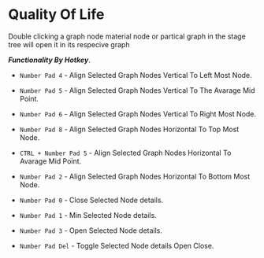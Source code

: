 # Quality Of Life

Double clicking a graph node material node or partical graph in the stage tree will open it in its respecive graph

***Functionality By Hotkey***.

- `Number Pad 4` - Align Selected Graph Nodes Vertical To Left Most Node.
- `Number Pad 5` - Align Selected Graph Nodes Vertical To The Avarage Mid Point.
- `Number Pad 6` - Align Selected Graph Nodes Vertical To Right Most Node.
- `Number Pad 8` - Align Selected Graph Nodes Horizontal To Top Most Node.
- `CTRL + Number Pad 5` - Align Selected Graph Nodes Horizontal To Avarage Mid Point.
- `Number Pad 2` - Align Selected Graph Nodes Horizontal To Bottom Most Node.

- `Number Pad 0` - Close Selected Node details.
- `Number Pad 1` - Min Selected Node details.
- `Number Pad 3` - Open Selected Node details.
- `Number Pad Del` - Toggle Selected Node details Open Close.